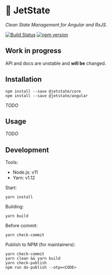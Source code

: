 # 🚀 JetState 

_Clean State Management for Angular and RxJS._

[![Build Status](https://travis-ci.org/mnasyrov/jetstate.svg?branch=master)](https://travis-ci.org/mnasyrov/jetstate)
[![npm version](https://badge.fury.io/js/%40jetstate%2Fcore.svg)](https://www.npmjs.com/@jetstate/core)


## Work in progress

API and docs are unstable and **will be** changed.


## Installation

    npm install --save @jetstate/core
    npm install --save @jetstate/angular
    
_TODO_


## Usage

_TODO_


## Development

Tools:

* Node.js: v11
* Yarn: v1.12


Start:

    yarn install
    
    
Building:

    yarn build
    
    
Before commit:
    
    yarn check-commit
    
    
Publish to NPM (for maintainers):

    yarn check-commit
    yarn clean && yarn build
    yarn check-publish
    npm run do-publish --otp=<CODE>

